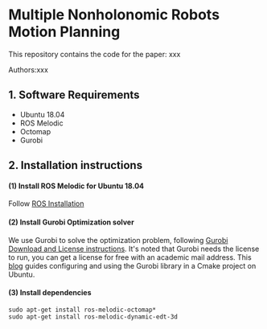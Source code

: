 # Multiple Nonholonomic Robots Motion Planning

This repository contains the code for the paper:
xxx

Authors:xxx


## 1. Software Requirements
* Ubuntu 18.04
* ROS Melodic
* Octomap
* Gurobi

## 2. Installation instructions
#### (1) Install ROS Melodic for Ubuntu 18.04
Follow [ROS Installation](http://wiki.ros.org/ROS/Installation)

#### (2) Install Gurobi Optimization solver
We use Gurobi to solve the optimization problem, following [Gurobi Download and License instructions](https://www.gurobi.com/downloads/). It's noted that Gurobi needs the license to run, you can get a license for free with an academic mail address. This [blog](https://blog.csdn.net/tuck_frump/article/details/130991493) guides configuring and using the Gurobi library in a Cmake project on Ubuntu.

#### (3) Install dependencies
```
sudo apt-get install ros-melodic-octomap*
sudo apt-get install ros-melodic-dynamic-edt-3d
